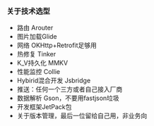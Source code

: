 ### 关于技术选型

* 路由 Arouter
* 图片加载Glide
* 网络  OKHttp+Retrofit足够用
* 热修复 Tinker
* K_V持久化 MMKV
* 性能监控 Collie
* Hybirid混合开发 Jsbridge
* 推送：任何一个三方或者自己接入厂商
* 数据解析 Gson，不要用fastjson垃圾
* 开发框架JetPack包
* 关于版本管理，最后一位留给自己用，非业务向